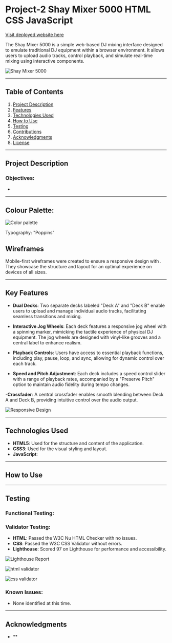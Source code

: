# Project-2 Shay Mixer 5000 HTML CSS JavaScript

[Visit deployed website here](https://shan-tel4.github.io/Project-2/)

The Shay Mixer 5000 is a simple web-based DJ mixing interface designed to emulate traditional DJ equipment within a browser environment. It allows users to upload audio tracks, control playback, and simulate real-time mixing using interactive components.

![Shay Mixer 5000]()

---

## Table of Contents

1. [Project Description](#project-description)
2. [Features](#features)
3. [Technologies Used](#technologies-used)
4. [How to Use](#how-to-use)
5. [Testing](#testing)
6. [Contributions](#contributions)
7. [Acknowledgments](#acknowledgments)
8. [License](#license)

---

## Project Description



### Objectives:

- 

---


## Colour Palette:


![Color palette]()

Typography: "Poppins" 

## Wireframes

Mobile-first wireframes were created to ensure a responsive design with . They showcase the structure and layout for an optimal experience on devices of all sizes.

---

## Key Features

- **Dual Decks**: Two separate decks labeled "Deck A" and "Deck B" enable users to upload and manage individual audio tracks, facilitating seamless transitions and mixing.


- **Interactive Jog Wheels**: Each deck features a responsive jog wheel with a spinning marker, mimicking the tactile experience of physical DJ equipment. The jog wheels are designed with vinyl-like grooves and a central label to enhance realism.


- **Playback Controls**: Users have access to essential playback functions, including play, pause, loop, and sync, allowing for dynamic control over each track.



- **Speed and Pitch Adjustment**: Each deck includes a speed control slider with a range of playback rates, accompanied by a "Preserve Pitch" option to maintain audio fidelity during tempo changes.


-**Crossfader**: A central crossfader enables smooth blending between Deck A and Deck B, providing intuitive control over the audio output.


![Responsive Design]()

---

## Technologies Used

- **HTML5**: Used for the structure and content of the application.  
- **CSS3**: Used for the visual styling and layout.  
- **JavaScript**:  

---

## How to Use



---

## Testing

### Functional Testing:



### Validator Testing:

- **HTML**: Passed the W3C Nu HTML Checker with no issues.  
- **CSS**: Passed the W3C CSS Validator without errors.
- **Lighthouse**: Scored 97 on Lighthouse for performance and accessibility.

![Lighthouse Report]()

![html validator]()

![css validator]()


### Known Issues:

- None identified at this time.

---



## Acknowledgments

- **
